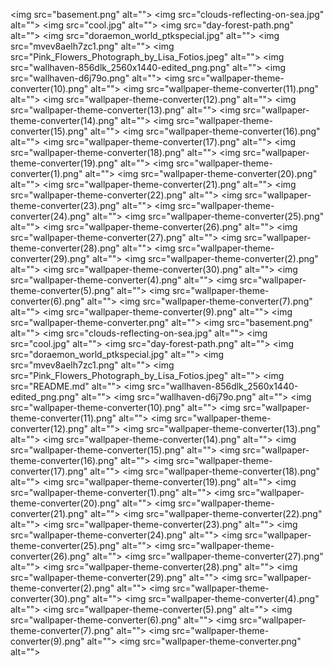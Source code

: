 <img src="basement.png" alt=""\>
<img src="clouds-reflecting-on-sea.jpg" alt=""\>
<img src="cool.jpg" alt=""\>
<img src="day-forest-path.png" alt=""\>
<img src="doraemon_world_ptkspecial.jpg" alt=""\>
<img src="mvev8aelh7zc1.png" alt=""\>
<img src="Pink_Flowers_Photograph_by_Lisa_Fotios.jpeg" alt=""\>
<img src="wallhaven-856dlk_2560x1440-edited_png.png" alt=""\>
<img src="wallhaven-d6j79o.png" alt=""\>
<img src="wallpaper-theme-converter(10).png" alt=""\>
<img src="wallpaper-theme-converter(11).png" alt=""\>
<img src="wallpaper-theme-converter(12).png" alt=""\>
<img src="wallpaper-theme-converter(13).png" alt=""\>
<img src="wallpaper-theme-converter(14).png" alt=""\>
<img src="wallpaper-theme-converter(15).png" alt=""\>
<img src="wallpaper-theme-converter(16).png" alt=""\>
<img src="wallpaper-theme-converter(17).png" alt=""\>
<img src="wallpaper-theme-converter(18).png" alt=""\>
<img src="wallpaper-theme-converter(19).png" alt=""\>
<img src="wallpaper-theme-converter(1).png" alt=""\>
<img src="wallpaper-theme-converter(20).png" alt=""\>
<img src="wallpaper-theme-converter(21).png" alt=""\>
<img src="wallpaper-theme-converter(22).png" alt=""\>
<img src="wallpaper-theme-converter(23).png" alt=""\>
<img src="wallpaper-theme-converter(24).png" alt=""\>
<img src="wallpaper-theme-converter(25).png" alt=""\>
<img src="wallpaper-theme-converter(26).png" alt=""\>
<img src="wallpaper-theme-converter(27).png" alt=""\>
<img src="wallpaper-theme-converter(28).png" alt=""\>
<img src="wallpaper-theme-converter(29).png" alt=""\>
<img src="wallpaper-theme-converter(2).png" alt=""\>
<img src="wallpaper-theme-converter(30).png" alt=""\>
<img src="wallpaper-theme-converter(4).png" alt=""\>
<img src="wallpaper-theme-converter(5).png" alt=""\>
<img src="wallpaper-theme-converter(6).png" alt=""\>
<img src="wallpaper-theme-converter(7).png" alt=""\>
<img src="wallpaper-theme-converter(9).png" alt=""\>
<img src="wallpaper-theme-converter.png" alt=""\>
<img src="basement.png" alt=""\>
<img src="clouds-reflecting-on-sea.jpg" alt=""\>
<img src="cool.jpg" alt=""\>
<img src="day-forest-path.png" alt=""\>
<img src="doraemon_world_ptkspecial.jpg" alt=""\>
<img src="mvev8aelh7zc1.png" alt=""\>
<img src="Pink_Flowers_Photograph_by_Lisa_Fotios.jpeg" alt=""\>
<img src="README.md" alt=""\>
<img src="wallhaven-856dlk_2560x1440-edited_png.png" alt=""\>
<img src="wallhaven-d6j79o.png" alt=""\>
<img src="wallpaper-theme-converter(10).png" alt=""\>
<img src="wallpaper-theme-converter(11).png" alt=""\>
<img src="wallpaper-theme-converter(12).png" alt=""\>
<img src="wallpaper-theme-converter(13).png" alt=""\>
<img src="wallpaper-theme-converter(14).png" alt=""\>
<img src="wallpaper-theme-converter(15).png" alt=""\>
<img src="wallpaper-theme-converter(16).png" alt=""\>
<img src="wallpaper-theme-converter(17).png" alt=""\>
<img src="wallpaper-theme-converter(18).png" alt=""\>
<img src="wallpaper-theme-converter(19).png" alt=""\>
<img src="wallpaper-theme-converter(1).png" alt=""\>
<img src="wallpaper-theme-converter(20).png" alt=""\>
<img src="wallpaper-theme-converter(21).png" alt=""\>
<img src="wallpaper-theme-converter(22).png" alt=""\>
<img src="wallpaper-theme-converter(23).png" alt=""\>
<img src="wallpaper-theme-converter(24).png" alt=""\>
<img src="wallpaper-theme-converter(25).png" alt=""\>
<img src="wallpaper-theme-converter(26).png" alt=""\>
<img src="wallpaper-theme-converter(27).png" alt=""\>
<img src="wallpaper-theme-converter(28).png" alt=""\>
<img src="wallpaper-theme-converter(29).png" alt=""\>
<img src="wallpaper-theme-converter(2).png" alt=""\>
<img src="wallpaper-theme-converter(30).png" alt=""\>
<img src="wallpaper-theme-converter(4).png" alt=""\>
<img src="wallpaper-theme-converter(5).png" alt=""\>
<img src="wallpaper-theme-converter(6).png" alt=""\>
<img src="wallpaper-theme-converter(7).png" alt=""\>
<img src="wallpaper-theme-converter(9).png" alt=""\>
<img src="wallpaper-theme-converter.png" alt=""\>
